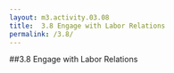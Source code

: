 ```yaml
---
layout: m3.activity.03.08
title: 	3.8 Engage with Labor Relations	
permalink: /3.8/
---
```

##3.8 Engage with Labor Relations	
